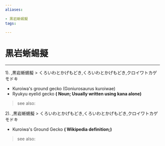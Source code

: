 ```yaml
---
aliases:
    
- 黒岩蜥蜴擬
tags:
    
---
```


# 黒岩蜥蜴擬
---
1).
,黒岩蜥蜴擬 > くろいわとかげもどき,くろいわとかげもどき,クロイワトカゲモドキ

- Kuroiwa's ground gecko (Goniurosaurus kuroiwae)
- Ryukyu eyelid gecko
**( Noun; Usually written using kana alone)**
> see also: 
            
2).
,黒岩蜥蜴擬 > くろいわとかげもどき,くろいわとかげもどき,クロイワトカゲモドキ

- Kuroiwa's Ground Gecko
**( Wikipedia definition;)**
> see also: 
            